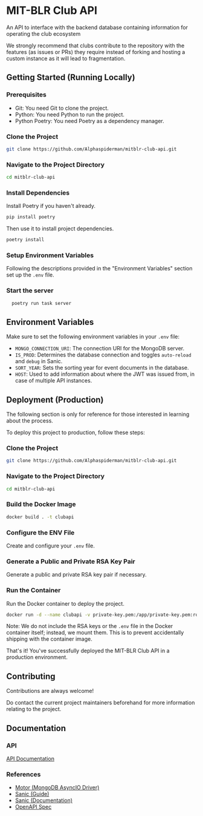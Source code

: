 # MIT-BLR Club API

An API to interface with the backend database containing information for operating the club ecosystem

We strongly recommend that clubs contribute to the repository with the features (as issues or PRs) they require instead
of forking and hosting a custom instance as it will lead to fragmentation.

## Getting Started (Running Locally)

### Prerequisites

- Git: You need Git to clone the project.
- Python: You need Python to run the project.
- Python Poetry: You need Poetry as a dependency manager.

### Clone the Project

```bash
git clone https://github.com/Alphaspiderman/mitblr-club-api.git
```

### Navigate to the Project Directory

```bash
cd mitblr-club-api
```

### Install Dependencies

Install Poetry if you haven't already.

```bash
pip install poetry
```

Then use it to install project dependencies.

```bash
poetry install
```

### Setup Environment Variables

Following the descriptions provided in the "Environment Variables" section set up the `.env` file.

### Start the server

```bash
  poetry run task server
```

## Environment Variables

Make sure to set the following environment variables in your `.env` file:

- `MONGO_CONNECTION_URI`: The connection URI for the MongoDB server.
- `IS_PROD`: Determines the database connection and toggles `auto-reload` and `debug` in Sanic.
- `SORT_YEAR`: Sets the sorting year for event documents in the database.
- `HOST`: Used to add information about where the JWT was issued from, in case of multiple API instances.

## Deployment (Production)

The following section is only for reference for those interested in learning about the process.

To deploy this project to production, follow these steps:

### Clone the Project

```bash
git clone https://github.com/Alphaspiderman/mitblr-club-api.git
```

### Navigate to the Project Directory

```bash
cd mitblr-club-api
```

### Build the Docker Image

```bash
docker build . -t clubapi
```

### Configure the ENV File

Create and configure your `.env` file.

### Generate a Public and Private RSA Key Pair

Generate a public and private RSA key pair if necessary.

### Run the Container

Run the Docker container to deploy the project.

```bash
docker run -d --name clubapi -v private-key.pem:/app/private-key.pem:ro -v public-key.pem:/app/public-key.pem:ro -v .env:/app/.env:ro -p 80:8000 clubapi:latest
```

Note:
We do not include the RSA keys or the `.env` file in the Docker container itself; instead, we mount them. This is to
prevent accidentally shipping with the container image.

That's it! You've successfully deployed the MIT-BLR Club API in a production environment.

## Contributing

Contributions are always welcome!

Do contact the current project maintainers beforehand for more information relating to the project.

## Documentation

### API

[API Documentation](https://api.mitblr.club/docs)

### References

- [Motor (MongoDB AsyncIO Driver)](https://motor.readthedocs.io/en/stable/)
- [Sanic (Guide)](https://sanic.dev/en/guide/)
- [Sanic (Documentation)](https://sanic.readthedocs.io/en/stable/sanic/api_reference.html)
- [OpenAPI Spec](https://spec.openapis.org/oas/v3.1.0)

